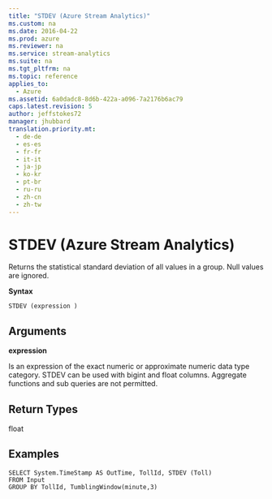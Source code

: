 ```yaml
---
title: "STDEV (Azure Stream Analytics)"
ms.custom: na
ms.date: 2016-04-22
ms.prod: azure
ms.reviewer: na
ms.service: stream-analytics
ms.suite: na
ms.tgt_pltfrm: na
ms.topic: reference
applies_to: 
  - Azure
ms.assetid: 6a0dadc8-8d6b-422a-a096-7a2176b6ac79
caps.latest.revision: 5
author: jeffstokes72
manager: jhubbard
translation.priority.mt: 
  - de-de
  - es-es
  - fr-fr
  - it-it
  - ja-jp
  - ko-kr
  - pt-br
  - ru-ru
  - zh-cn
  - zh-tw
---
```

# STDEV (Azure Stream Analytics)
  Returns the statistical standard deviation of all values in a group. Null values are ignored.  
  
 **Syntax**  
  
```  
STDEV (expression )  
```  
  
## Arguments  
 **expression**  
  
 Is an expression of the exact numeric or approximate numeric data type category. STDEV can be used with bigint and float columns. Aggregate functions and sub queries are not permitted.  
  
## Return Types  
 float  
  
## Examples  
  
```  
SELECT System.TimeStamp AS OutTime, TollId, STDEV (Toll)   
FROM Input  
GROUP BY TollId, TumblingWindow(minute,3)  
  
```  
  
  